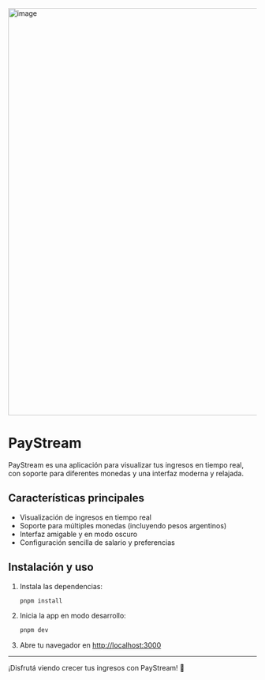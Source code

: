 <img width="846" height="825" alt="image" src="https://github.com/user-attachments/assets/30060080-ef0b-4f50-84e8-3f8c86f5b1aa" />

# PayStream

PayStream es una aplicación para visualizar tus ingresos en tiempo real, con soporte para diferentes monedas y una interfaz moderna y relajada.

## Características principales

- Visualización de ingresos en tiempo real
- Soporte para múltiples monedas (incluyendo pesos argentinos)
- Interfaz amigable y en modo oscuro
- Configuración sencilla de salario y preferencias

## Instalación y uso

1. Instala las dependencias:
   ```sh
   pnpm install
   ```
2. Inicia la app en modo desarrollo:
   ```sh
   pnpm dev
   ```
3. Abre tu navegador en [http://localhost:3000](http://localhost:3000)

---

¡Disfrutá viendo crecer tus ingresos con PayStream! 💸
